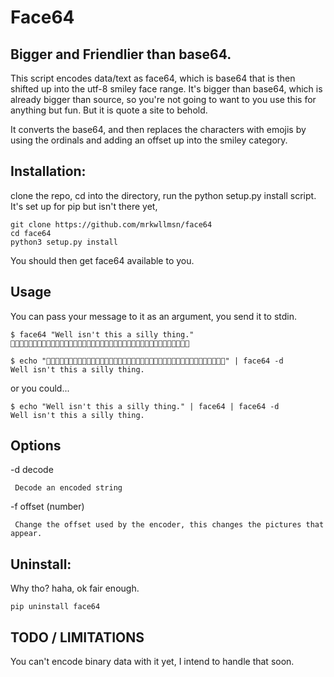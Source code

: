 # Face64

## Bigger and Friendlier than base64.

This script encodes data/text as face64, which is base64 that is then shifted up into the utf-8 smiley face range.
It's bigger than base64, which is already bigger than source, so you're not going to want to you use this for anything but fun.
But it is quote a site to behold.

It converts the base64, and then replaces the characters with emojis by using the ordinals and adding an offset up into the smiley category.

## Installation:
clone the repo, cd into the directory, run the python setup.py install script. It's set up for pip but isn't there yet, 

```shell
git clone https://github.com/mrkwllmsn/face64
cd face64
python3 setup.py install
```

You should then get face64 available to you.

## Usage
You can pass your message to it as an argument, you send it to stdin.

```shell
$ face64 "Well isn't this a silly thing."
🦋🥧🦋🦨🦗🥸🥷🦥🦘🥧🥩🦣🦙🥸🥷🥥🦖🥼🦡🦯🥾🥼🥺🦜🦘🥧🦡🦨🦗🥽🦠🦜🦙🥼🦝🦥🦗🦢🦘🦪
```

```shell
$ echo "🦋🥧🦋🦨🦗🥸🥷🦥🦘🥧🥩🦣🦙🥸🥷🥥🦖🥼🦡🦯🥾🥼🥺🦜🦘🥧🦡🦨🦗🥽🦠🦜🦙🥼🦝🦥🦗🦢🦘🦪" | face64 -d
Well isn't this a silly thing.
```

or you could...
```shell
$ echo "Well isn't this a silly thing." | face64 | face64 -d
Well isn't this a silly thing.
```

## Options

 -d decode

     Decode an encoded string

-f offset <optional> (number)

     Change the offset used by the encoder, this changes the pictures that appear.


## Uninstall:
 Why tho? haha, ok fair enough.

```shell
pip uninstall face64
```

## TODO / LIMITATIONS
 You can't encode binary data with it yet, I intend to handle that soon. 
